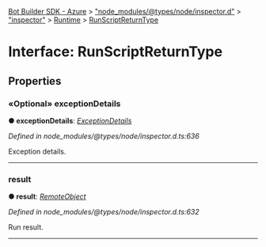 [Bot Builder SDK - Azure](../README.md) > ["node_modules/@types/node/inspector.d"](../modules/_node_modules__types_node_inspector_d_.md) > ["inspector"](../modules/_node_modules__types_node_inspector_d_._inspector_.md) > [Runtime](../modules/_node_modules__types_node_inspector_d_._inspector_.runtime.md) > [RunScriptReturnType](../interfaces/_node_modules__types_node_inspector_d_._inspector_.runtime.runscriptreturntype.md)



# Interface: RunScriptReturnType


## Properties
<a id="exceptiondetails"></a>

### «Optional» exceptionDetails

**●  exceptionDetails**:  *[ExceptionDetails](_node_modules__types_node_inspector_d_._inspector_.runtime.exceptiondetails.md)* 

*Defined in node_modules/@types/node/inspector.d.ts:636*



Exception details.




___

<a id="result"></a>

###  result

**●  result**:  *[RemoteObject](_node_modules__types_node_inspector_d_._inspector_.runtime.remoteobject.md)* 

*Defined in node_modules/@types/node/inspector.d.ts:632*



Run result.




___


